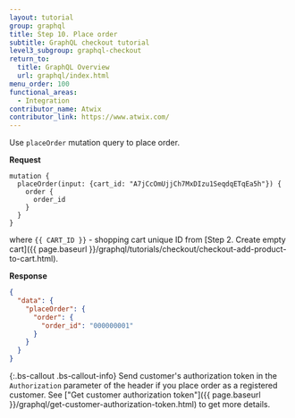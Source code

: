 ```yaml
---
layout: tutorial
group: graphql
title: Step 10. Place order
subtitle: GraphQL checkout tutorial
level3_subgroup: graphql-checkout
return_to:
  title: GraphQL Overview
  url: graphql/index.html
menu_order: 100
functional_areas:
  - Integration
contributor_name: Atwix
contributor_link: https://www.atwix.com/
---
```


Use `placeOrder` mutation query to place order.

**Request**
```text
mutation {
  placeOrder(input: {cart_id: "A7jCcOmUjjCh7MxDIzu1SeqdqETqEa5h"}) {
    order {
      order_id
    }
  }
}
```

where
`{{ CART_ID }}` - shopping cart unique ID from [Step 2. Create empty cart]({{ page.baseurl }}/graphql/tutorials/checkout/checkout-add-product-to-cart.html).

**Response**
```json
{
  "data": {
    "placeOrder": {
      "order": {
        "order_id": "000000001"
      }
    }
  }
}
```

{:.bs-callout .bs-callout-info}
Send customer's authorization token in the `Authorization` parameter of the header if you place order as a registered customer. See ["Get customer authorization token"]({{ page.baseurl }}/graphql/get-customer-authorization-token.html) to get more details.
